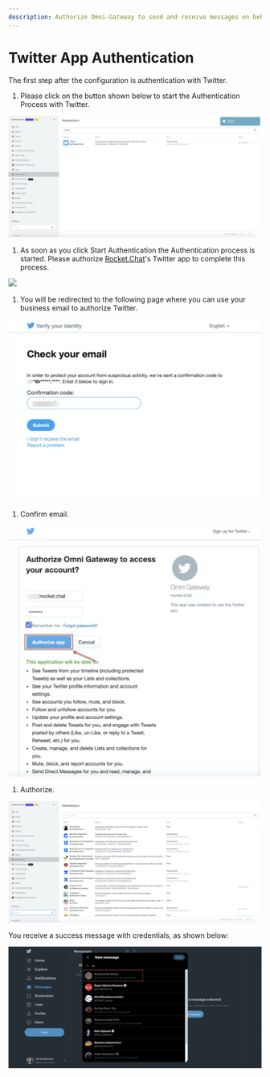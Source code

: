 ```yaml
---
description: Authorize Omni-Gateway to send and receive messages on behalf your account.
---
```


# Twitter App Authentication

The first step after the configuration is authentication with Twitter.

1. Please click on the button shown below to start the Authentication Process with Twitter.

![](../../../../.gitbook/assets/image%20%28398%29.png)

1. As soon as you click Start Authentication the  Authentication process is started. Please authorize [Rocket.Chat](http://rocket.chat/)'s Twitter app to complete this process.

![](../../../../.gitbook/assets/image%20%28414%29.png)

1. You will be redirected to the following page where you can use your business email to authorize Twitter.

![](../../../../.gitbook/assets/image%20%28418%29.png)

1. Confirm email.

![](../../../../.gitbook/assets/image%20%28417%29.png)

1. Authorize.

![](../../../../.gitbook/assets/image%20%28416%29.png)

You receive a success message with credentials, as shown below:

![](../../../../.gitbook/assets/image%20%28421%29.png)

